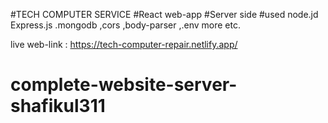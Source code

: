 #TECH COMPUTER SERVICE
#React web-app
#Server side
#used node.jd Express.js .mongodb ,cors ,body-parser ,.env more etc.


live web-link : https://tech-computer-repair.netlify.app/
# complete-website-server-shafikul311
